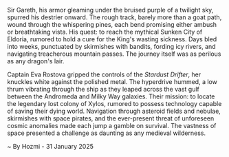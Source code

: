 
Sir Gareth, his armor gleaming under the bruised purple of a twilight sky, spurred his destrier onward.  The rough track, barely more than a goat path, wound through the whispering pines, each bend promising either ambush or breathtaking vista.  His quest: to reach the mythical Sunken City of Eldoria, rumored to hold a cure for the King's wasting sickness.  Days bled into weeks, punctuated by skirmishes with bandits, fording icy rivers, and navigating treacherous mountain passes.  The journey itself was as perilous as any dragon's lair.

Captain Eva Rostova gripped the controls of the *Stardust Drifter*, her knuckles white against the polished metal.  The hyperdrive hummed, a low thrum vibrating through the ship as they leaped across the vast gulf between the Andromeda and Milky Way galaxies.  Their mission: to locate the legendary lost colony of Xylos, rumored to possess technology capable of saving their dying world.  Navigation through asteroid fields and nebulae, skirmishes with space pirates, and the ever-present threat of unforeseen cosmic anomalies made each jump a gamble on survival. The vastness of space presented a challenge as daunting as any medieval wilderness.

~ By Hozmi - 31 January 2025
